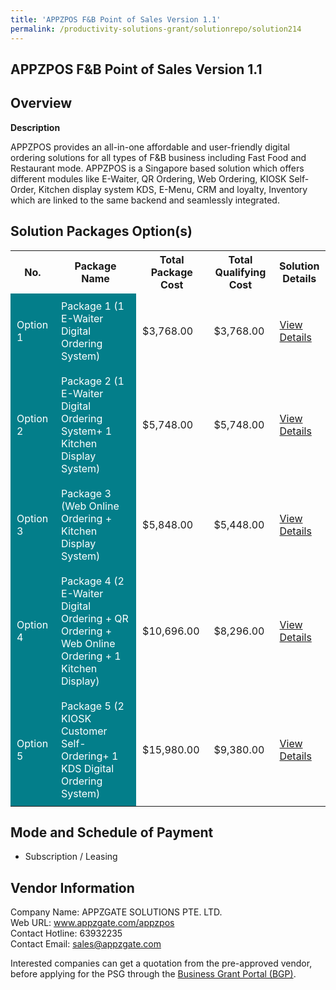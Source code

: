 ```yaml
---
title: 'APPZPOS F&B Point of Sales Version 1.1'
permalink: /productivity-solutions-grant/solutionrepo/solution214
---
```


## APPZPOS F&B Point of Sales Version 1.1

## Overview

**Description**

APPZPOS provides an all-in-one affordable and user-friendly digital ordering solutions for all types of F&B business including Fast Food and Restaurant mode. APPZPOS is a Singapore based solution which offers different modules like E-Waiter, QR Ordering, Web Ordering, KIOSK Self-Order, Kitchen display system KDS, E-Menu, CRM and loyalty, Inventory which are linked to the same backend and seamlessly integrated.

## Solution Packages Option(s)

<table>
<tr>
<th><b>No.</b></th>
<th><b>Package Name</b></th>
<th><b>Total Package Cost</b></th>
<th><b>Total Qualifying Cost</b></th>
<th><b>Solution Details</b></th>
</tr>
<tr>
<td style='padding: 10px; background-color: #037E8A; color: #FFFFFF;'>Option 1</td>
<td style='padding: 10px; background-color: #037E8A; color: #FFFFFF;'>Package 1 (1 E-Waiter Digital Ordering System)</td>
<td style='padding: 10px;'>$3,768.00</td>
<td style='padding: 10px;'>$3,768.00</td>
<td style='padding: 10px;'><a href='/images/psg/APPZGATE_SOLUTIONS_APPZPOS_Desensitised_Annex_3_Part_1.pdf' target='_blank'>View Details</a></td>
</tr>
<tr>
<td style='padding: 10px; background-color: #037E8A; color: #FFFFFF;'>Option 2</td>
<td style='padding: 10px; background-color: #037E8A; color: #FFFFFF;'>Package 2 (1 E-Waiter Digital Ordering System+ 1 Kitchen Display System)</td>
<td style='padding: 10px;'>$5,748.00</td>
<td style='padding: 10px;'>$5,748.00</td>
<td style='padding: 10px;'><a href='/images/psg/APPZGATE_SOLUTIONS_APPZPOS_Desensitised_Annex_3_Part_2.pdf' target='_blank'>View Details</a></td>
</tr>
<tr>
<td style='padding: 10px; background-color: #037E8A; color: #FFFFFF;'>Option 3</td>
<td style='padding: 10px; background-color: #037E8A; color: #FFFFFF;'>Package 3 (Web Online Ordering + Kitchen Display System)</td>
<td style='padding: 10px;'>$5,848.00</td>
<td style='padding: 10px;'>$5,448.00</td>
<td style='padding: 10px;'><a href='/images/psg/APPZGATE_SOLUTIONS_APPZPOS_Desensitised_Annex_3_Part_3.pdf' target='_blank'>View Details</a></td>
</tr>
<tr>
<td style='padding: 10px; background-color: #037E8A; color: #FFFFFF;'>Option 4</td>
<td style='padding: 10px; background-color: #037E8A; color: #FFFFFF;'>Package 4 (2 E-Waiter Digital Ordering + QR Ordering + Web Online Ordering + 1 Kitchen Display)</td>
<td style='padding: 10px;'>$10,696.00</td>
<td style='padding: 10px;'>$8,296.00</td>
<td style='padding: 10px;'><a href='/images/psg/APPZGATE_SOLUTIONS_APPZPOS_Desensitised_Annex_3_Part_4.pdf' target='_blank'>View Details</a></td>
</tr>
<tr>
<td style='padding: 10px; background-color: #037E8A; color: #FFFFFF;'>Option 5</td>
<td style='padding: 10px; background-color: #037E8A; color: #FFFFFF;'>Package 5 (2 KIOSK Customer Self-Ordering+ 1 KDS Digital Ordering System)</td>
<td style='padding: 10px;'>$15,980.00</td>
<td style='padding: 10px;'>$9,380.00</td>
<td style='padding: 10px;'><a href='/images/psg/APPZGATE_SOLUTIONS_APPZPOS_Desensitised_Annex_3_Part_5.pdf' target='_blank'>View Details</a></td>
</tr>
</table>

## Mode and Schedule of Payment

 - Subscription / Leasing

## Vendor Information

 Company Name: APPZGATE SOLUTIONS PTE. LTD.<br>Web URL: www.appzgate.com/appzpos <br>Contact Hotline: 63932235 <br>Contact Email: sales@appzgate.com <br>

Interested companies can get a quotation from the pre-approved vendor, before applying for the PSG through the <a href='https://www.businessgrants.gov.sg/' target='_blank' rel='noopener'>Business Grant Portal (BGP)</a>.

<script src="/jquery/resize-tables.js"></script>
